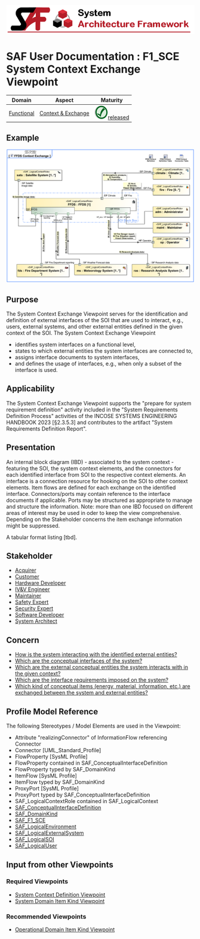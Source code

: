 ![System Architecture Framework](../diagrams/Banner_SAF.png)
# SAF User Documentation : **F1_SCE** System Context Exchange Viewpoint
|**Domain**|**Aspect**|**Maturity**|
| --- | --- | --- |
|[Functional](../domains.md#Domain-Functional)|[Context & Exchange](../aspects.md#Aspect-Context-&-Exchange)|![Released](../diagrams/Symbol_confirmed.png )[released](../using-saf/maturity.md#released)|
## Example
![System-Context-Exchange-Viewpoint-primary-example.svg](../diagrams/vp-examples/System-Context-Exchange-Viewpoint-primary-example.svg)
## Purpose
The System Context Exchange Viewpoint serves for the identification and definition of external interfaces of the SOI that are used to interact, e.g., users, external systems, and other external entities defined in the given context of the SOI. The System Context Exchange Viewpoint
* identifies system interfaces on a functional level,
* states to which external entities the system interfaces are connected to,
* assigns interface documents to system interfaces,
* and defines the usage of interfaces, e.g., when only a subset of the interface is used.
## Applicability
The System Context Exchange Viewpoint supports the "prepare for system requirement definition" activity included in the "System Requirements Definition Process" activities of the INCOSE SYSTEMS ENGINEERING HANDBOOK 2023 [§2.3.5.3] and contributes to the artifact "System Requirements Definition Report".
## Presentation
An internal block diagram (IBD) - associated to the system context - featuring the SOI, the system context elements, and the connectors for each identified interface from SOI to the respective context elements. An interface is a connection resource for hooking on the SOI to other context elements. Item flows are defined for each exchange on the identified interface. Connectors/ports may contain reference to the interface documents if applicable. Ports may be structured as appropriate to manage and structure the information.
Note: more than one IBD focused on different areas of interest may be used in oder to keep the view comprehensive. Depending on the Stakeholder concerns the item exchange information might be suppressed.

A tabular format listing [tbd].

## Stakeholder
* [Acquirer](../stakeholders.md#Acquirer)
* [Customer](../stakeholders.md#Customer)
* [Hardware Developer](../stakeholders.md#Hardware-Developer)
* [IV&V Engineer](../stakeholders.md#IV&V-Engineer)
* [Maintainer](../stakeholders.md#Maintainer)
* [Safety Expert](../stakeholders.md#Safety-Expert)
* [Security Expert](../stakeholders.md#Security-Expert)
* [Software Developer](../stakeholders.md#Software-Developer)
* [System Architect](../stakeholders.md#System-Architect)
## Concern
* [How is the system interacting with the identified external entities?](../concerns.md#_2021x_2_8710274_1674576758710_799233_23181)
* [Which are the conceptual interfaces of the system?](../concerns.md#_2021x_2_8710274_1674576758808_527146_23298)
* [Which are the external conceptual entities the system interacts with in the given context?](../concerns.md#_2021x_2_8710274_1674576758971_129300_23418)
* [Which are the interface requirements imposed on the system?](../concerns.md#_2021x_2_8710274_1674576758778_979635_23258)
* [Which kind of conceptual items (energy, material, information, etc.) are exchanged between the system and external entities?](../concerns.md#_2021x_2_8710274_1674576759154_22704_23559)
## Profile Model Reference
The following Stereotypes / Model Elements are used in the Viewpoint:
* Attribute "realizingConnector" of InformationFlow referencing Connector
* Connector [UML_Standard_Profile]
* FlowProperty [SysML Profile]
* FlowProperty contained in SAF_ConceptualInterfaceDefinition
* FlowProperty typed by SAF_DomainKind
* ItemFlow [SysML Profile]
* ItemFlow typed by SAF_DomainKind
* ProxyPort [SysML Profile]
* ProxyPort typed by SAF_ConceptualInterfaceDefinition
* SAF_LogicalContextRole contained in SAF_LogicalContext
* [SAF_ConceptualInterfaceDefinition](../stereotypes.md#SAF_ConceptualInterfaceDefinition)
* [SAF_DomainKind](../stereotypes.md#SAF_DomainKind)
* [SAF_F1_SCE](../stereotypes.md#SAF_F1_SCE)
* [SAF_LogicalEnvironment](../stereotypes.md#SAF_LogicalEnvironment)
* [SAF_LogicalExternalSystem](../stereotypes.md#SAF_LogicalExternalSystem)
* [SAF_LogicalSOI](../stereotypes.md#SAF_LogicalSOI)
* [SAF_LogicalUser](../stereotypes.md#SAF_LogicalUser)
## Input from other Viewpoints
### Required Viewpoints
* [System Context Definition Viewpoint](System-Context-Definition-Viewpoint.md)
* [System Domain Item Kind Viewpoint](System-Domain-Item-Kind-Viewpoint.md)
### Recommended Viewpoints
* [Operational Domain Item Kind Viewpoint](Operational-Domain-Item-Kind-Viewpoint.md)
